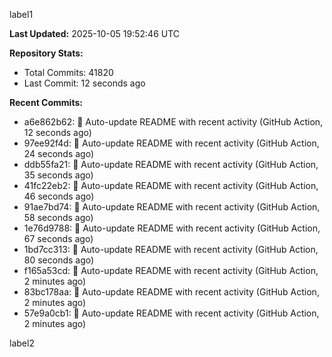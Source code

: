 
label1 
<!-- ACTIVITY_START -->
**Last Updated:** 2025-10-05 19:52:46 UTC

**Repository Stats:**
- Total Commits: 41820
- Last Commit: 12 seconds ago

**Recent Commits:**
- a6e862b62: 🤖 Auto-update README with recent activity (GitHub Action, 12 seconds ago)
- 97ee92f4d: 🤖 Auto-update README with recent activity (GitHub Action, 24 seconds ago)
- ddb55fa21: 🤖 Auto-update README with recent activity (GitHub Action, 35 seconds ago)
- 41fc22eb2: 🤖 Auto-update README with recent activity (GitHub Action, 46 seconds ago)
- 91ae7bd74: 🤖 Auto-update README with recent activity (GitHub Action, 58 seconds ago)
- 1e76d9788: 🤖 Auto-update README with recent activity (GitHub Action, 67 seconds ago)
- 1bd7cc313: 🤖 Auto-update README with recent activity (GitHub Action, 80 seconds ago)
- f165a53cd: 🤖 Auto-update README with recent activity (GitHub Action, 2 minutes ago)
- 83bc178aa: 🤖 Auto-update README with recent activity (GitHub Action, 2 minutes ago)
- 57e9a0cb1: 🤖 Auto-update README with recent activity (GitHub Action, 2 minutes ago)
<!-- ACTIVITY_END -->

label2
